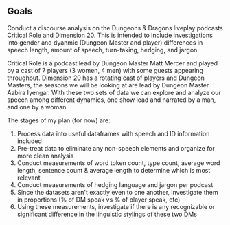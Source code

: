 ## Goals

Conduct a discourse analysis on the Dungeons & Dragons liveplay podcasts Critical Role and Dimension 20. 
This is intended to include investigations into gender and dyanmic (Dungeon Master and player) differences in speech length,
amount of speech, turn-taking, hedging, and jargon. 

Critical Role is a podcast lead by Dungeon Master Matt Mercer and played by a cast of 7 players (3 women, 4 men) with some guests appearing throughout.
Dimension 20 has a rotating cast of players and Dungeon Masters, the seasons we will be looking at are lead by Dungeon Master Aabira Iyengar.
With these two sets of data we can explore and analyze our speech among different dynamics, one show lead and narrated by a man, and one by a woman. 

The stages of my plan (for now) are:
1. Process data into useful dataframes with speech and ID information included
2. Pre-treat data to eliminate any non-speech elements and organize for more clean analysis
3. Conduct measurements of word token count, type count, average word length, sentence count & average length to determine which is most relevant
4. Conduct measurements of hedging language and jargon per podcast
5. Since the datasets aren't exactly even to one another, investigate them in proportions (% of DM speak vs % of player speak, etc)
6. Using these measurements, investigate if there is any recognizable or significant difference in the linguistic stylings of these two DMs
